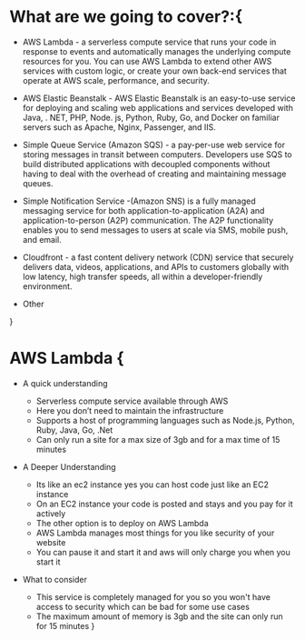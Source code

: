 # What are we going to cover?:{

* AWS Lambda - a serverless compute service that runs your code in response to events and automatically manages the underlying compute resources for you. You can use AWS Lambda to extend other AWS services with custom logic, or create your own back-end services that operate at AWS scale, performance, and security.

* AWS Elastic Beanstalk - AWS Elastic Beanstalk is an easy-to-use service for deploying and scaling web applications and services developed with Java, . NET, PHP, Node. js, Python, Ruby, Go, and Docker on familiar servers such as Apache, Nginx, Passenger, and IIS.

* Simple Queue Service (Amazon SQS) - a pay-per-use web service for storing messages in transit between computers. Developers use SQS to build distributed applications with decoupled components without having to deal with the overhead of creating and maintaining message queues.

* Simple Notification Service -(Amazon SNS) is a fully managed messaging service for both application-to-application (A2A) and application-to-person (A2P) communication. The A2P functionality enables you to send messages to users at scale via SMS, mobile push, and email.

* Cloudfront - a fast content delivery network (CDN) service that securely delivers data, videos, applications, and APIs to customers globally with low latency, high transfer speeds, all within a developer-friendly environment.

* Other

}


# AWS Lambda {

* A quick understanding 
	- Serverless compute service available through AWS
	- Here you don’t need to maintain the infrastructure
	- Supports a host of programming languages such as Node.js, Python, Ruby, Java, Go, .Net
	- Can only run a site for a max size of 3gb and for a max time of 15 minutes

* A Deeper Understanding
	- Its like an ec2 instance yes you can host code just like an EC2 instance
	- On an EC2 instance your code is posted and stays and you pay for it actively
	- The other option is to deploy on AWS Lambda 
	- AWS Lambda manages most things for you like security of your website
	- You can pause it and start it and aws will only charge you when you start it

* What to consider
	- This service is completely managed for you so you won't have access to security which can be bad for some use cases
	- The maximum amount of memory is 3gb and the site can only run for 15 minutes 
}
